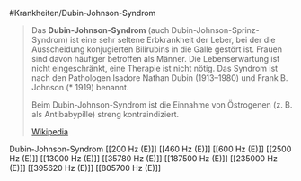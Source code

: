 #Krankheiten/Dubin-Johnson-Syndrom
> Das **Dubin-Johnson-Syndrom** (auch Dubin-Johnson-Sprinz-Syndrom) ist eine sehr seltene Erbkrankheit der Leber, bei der  die Ausscheidung konjugierten Bilirubins in die Galle gestört ist. Frauen sind davon häufiger betroffen als Männer. Die Lebenserwartung ist nicht eingeschränkt, eine Therapie ist nicht nötig. Das Syndrom ist nach den Pathologen Isadore Nathan Dubin (1913–1980) und Frank B. Johnson (* 1919) benannt.
>
> Beim Dubin-Johnson-Syndrom ist die Einnahme von Östrogenen (z. B. als Antibabypille) streng kontraindiziert.
>
> [Wikipedia](https://de.wikipedia.org/wiki/Dubin-Johnson-Syndrom)

Dubin-Johnson-Syndrom
[[200 Hz (E)]]
[[460 Hz (E)]]
[[600 Hz (E)]]
[[2500 Hz (E)]]
[[13000 Hz (E)]]
[[35780 Hz (E)]]
[[187500 Hz (E)]]
[[235000 Hz (E)]]
[[395620 Hz (E)]]
[[805700 Hz (E)]]